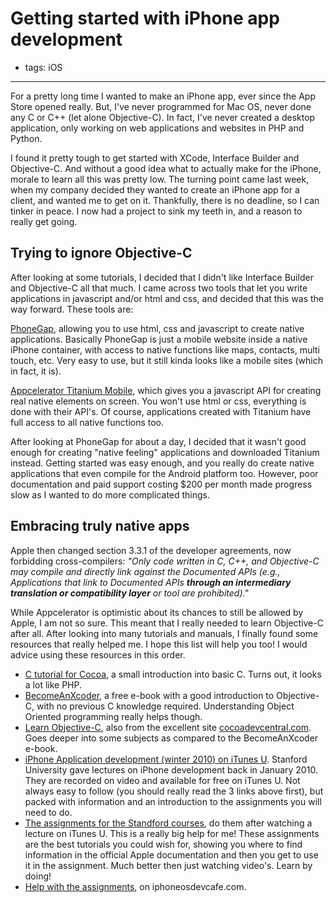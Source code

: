 # Getting started with iPhone app development
- tags: iOS

---

For a pretty long time I wanted to make an iPhone app, ever since the App Store opened really. But, I've never programmed for Mac OS, never done any C or C++ (let alone Objective-C). In fact, I've never created a desktop application, only working on web applications and websites in PHP and Python.

I found it pretty tough to get started with XCode, Interface Builder and Objective-C. And without a good idea what to actually make for the iPhone, morale to learn all this was pretty low. The turning point came last week, when my company decided they wanted to create an iPhone app for a client, and wanted me to get on it. Thankfully, there is no deadline, so I can tinker in peace. I now had a project to sink my teeth in, and a reason to really get going.

## Trying to ignore Objective-C

After looking at some tutorials, I decided that I didn't like Interface Builder and Objective-C all that much. I came across two tools that let you write applications in javascript and/or html and css, and decided that this was the way forward. These tools are:

[PhoneGap](http://www.phonegap.com/), allowing you to use html, css and javascript to create native applications. Basically PhoneGap is just a mobile website inside a native iPhone container, with access to native functions like maps, contacts, multi touch, etc. Very easy to use, but it still kinda looks like a mobile sites (which in fact, it is).

[Appcelerator Titanium Mobile](http://www.appcelerator.com/), which gives you a javascript API for creating real native elements on screen. You won't use html or css, everything is done with their API's. Of course, applications created with Titanium have full access to all native functions too.

After looking at PhoneGap for about a day, I decided that it wasn't good enough for creating "native feeling" applications and downloaded Titanium instead. Getting started was easy enough, and you really do create native applications that even compile for the Android platform too. However, poor documentation and paid support costing $200 per month made progress slow as I wanted to do more complicated things.

## Embracing truly native apps

Apple then changed section 3.3.1 of the developer agreements, now forbidding cross-compilers: _"Only code written in C, C++, and Objective-C may compile and directly link against the Documented APIs (e.g., Applications that link to Documented APIs **through an intermediary translation or compatibility layer** or tool are prohibited)."_

While Appcelerator is optimistic about its chances to still be allowed by Apple, I am not so sure. This meant that I really needed to learn Objective-C after all. After looking into many tutorials and manuals, I finally found some resources that really helped me. I hope this list will help you too! I would advice using these resources in this order.

* [C tutorial for Cocoa](http://cocoadevcentral.com/articles/000081.php), a small introduction into basic C. Turns out, it looks a lot like PHP.
* [BecomeAnXcoder](http://www.cocoalab.com/?q=node/5), a free e-book with a good introduction to Objective-C, with no previous C knowledge required. Understanding Object Oriented programming really helps though.
* [Learn Objective-C](http://cocoadevcentral.com/d/learn_objectivec), also from the excellent site [cocoadevcentral.com](http://cocoadevcentral.com/). Goes deeper into some subjects as compared to the BecomeAnXcoder e-book.
* [iPhone Application development (winter 2010) on iTunes U](http://deimos3.apple.com/WebObjects/Core.woa/Browse/itunes.stanford.edu.3124430053). Stanford University gave lectures on iPhone development back in January 2010. They are recorded on video and available for free on iTunes U. Not always easy to follow (you should really read the 3 links above first), but packed with information and an introduction to the assignments you will need to do.
* [The assignments for the Standford courses](http://www.stanford.edu/class/cs193p/cgi-bin/drupal/downloads-2010-winter), do them after watching a lecture on iTunes U. This is a really big help for me! These assignments are the best tutorials you could wish for, showing you where to find information in the official Apple documentation and then you get to use it in the assignment. Much better then just watching video's. Learn by doing!
* [Help with the assignments](http://www.iphoneosdevcafe.com/category/cs193p-winter-2010/), on iphoneosdevcafe.com.
